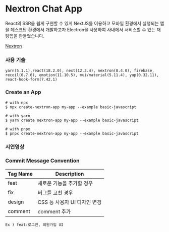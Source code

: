 # Nextron Chat App

React의 SSR을 쉽게 구현할 수 있게 NextJS를 이용하고 모바일 환경에서 실행되는 앱을 데스크탑 환경에서 개발하고자 Electron을 사용하여 사내에서 서비스할 수 있는 채팅앱을 만들었습니다.

[Nextron](https://github.com/saltyshiomix/nextron)

### 사용 기술

```
yarn(5.1.1),react(18.2.0), next(12.3.4), nextron(8.4.0), firebase,
recoil(0.7.6), emotion(11.10.5), mui/material(5.11.4), yup(0.32.11),
react-hook-form(7.42.1)
```

### Create an App

```
# with npx
$ npx create-nextron-app my-app --example basic-javascript

# with yarn
$ yarn create nextron-app my-app --example basic-javascript

# with pnpx
$ pnpx create-nextron-app my-app --example basic-javascript
```

### 시연영상

### Commit Message Convention

| Tag Name | Description                  |
| -------- | ---------------------------- |
| feat     | 새로운 기능을 추가할 경우    |
| fix      | 버그를 고친 경우             |
| design   | CSS 등 사용자 UI 디자인 변경 |
| comment  | comment 추가                 |

`Ex ) feat:로그인, 회원가입 UI `
